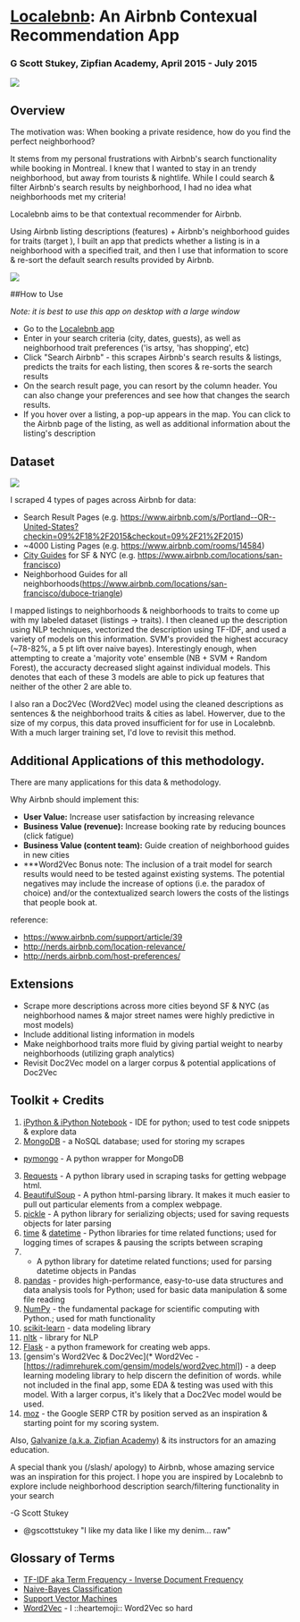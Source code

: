 # [Localebnb](http://www.localebnb.co): An Airbnb Contexual Recommendation App

### G Scott Stukey, Zipfian Academy, April 2015 - July 2015

![](https://github.com/gscottstukey/localebnb/static/img/presentation_title.jpg)


## Overview

The motivation was: When booking a private residence, how do you find the perfect neighborhood?

It stems from my personal frustrations with Airbnb's search functionality while booking in Montreal.  I knew that I wanted to stay in an trendy neighborhood, but away from tourists & nightlife.  While I could search & filter Airbnb's search results by neighborhood, I had no idea what neighborhoods met my criteria!

Localebnb aims to be that contextual recommender for Airbnb.

Using Airbnb listing descriptions (features) + Airbnb's neighborhood guides for traits (target ), I built an app that predicts whether a listing is in a neighborhood with a specified trait, and then I use that information to score & re-sort the default search results provided by Airbnb.

![](https://github.com/gscottstukey/localebnb/static/img/presentation_solution.jpg)

##How to Use

*Note: it is best to use this app on desktop with a large window*
* Go to the [Localebnb app](http://localebnb.co)
* Enter in your search criteria (city, dates, guests), as well as neighborhood trait preferences ('is artsy, 'has shopping', etc)
* Click "Search Airbnb" - this scrapes Airbnb's search results & listings, predicts the traits for each listing, then scores & re-sorts the search results
* On the search result page, you can resort by the column header. You can also change your preferences and see how that changes the search results.
* If you hover over a listing, a pop-up appears in the map. You can click to the Airbnb page of the listing, as well as additional information about the listing's description


## Dataset

![](https://github.com/gscottstukey/localebnb/static/img/presentation_methodology.jpg)

I scraped 4 types of pages across Airbnb for data:
* Search Result Pages (e.g. https://www.airbnb.com/s/Portland--OR--United-States?checkin=09%2F18%2F2015&checkout=09%2F21%2F2015)
* ~4000 Listing Pages (e.g. https://www.airbnb.com/rooms/14584)
* [City Guides](https://www.airbnb.com/locations) for SF & NYC (e.g. https://www.airbnb.com/locations/san-francisco)
* Neighborhood Guides for all neighborhoods(https://www.airbnb.com/locations/san-francisco/duboce-triangle)

I mapped listings to neighborhoods & neighborhoods to traits to come up with my labeled dataset (listings -> traits). I then cleaned up the description using NLP techniques, vectorized the description using TF-IDF, and used a variety of models on this information. SVM's provided the highest accuracy (~78-82%, a 5 pt lift over naive bayes). Interestingly enough, when attempting to create a 'majority vote' ensemble (NB + SVM + Random Forest), the accuracty decreased slight against individual models. This denotes that each of these 3 models are able to pick up features that neither of the other 2 are able to.

I also ran a Doc2Vec (Word2Vec) model using the cleaned descriptions as sentences & the neighborhood traits & cities as label. Howerver, due to the size of my corpus, this data proved insufficient for for use in Localebnb.  With a much larger training set, I'd love to revisit this method.


## Additional Applications of this methodology.

There are many applications for this data & methodology.

Why Airbnb should implement this:
* **User Value:** Increase user satisfaction by increasing relevance
* **Business Value (revenue):** Increase booking rate by reducing bounces (click fatigue)
* **Business Value (content team):** Guide creation of neighborhood guides in new cities
* ***Word2Vec Bonus
note: The inclusion of a trait model for search results would need to be tested against existing systems. The potential negatives may include the increase of options (i.e. the paradox of choice) and/or the contextualized search lowers the costs of the listings that people book at.

reference:

* https://www.airbnb.com/support/article/39
* http://nerds.airbnb.com/location-relevance/
* http://nerds.airbnb.com/host-preferences/


## Extensions
* Scrape more descriptions across more cities beyond SF & NYC (as neighborhood names & major street names were highly predictive in most models)
* Include additional listing information in models
* Make neighborhood traits more fluid by giving partial weight to nearby neighborhoods (utilizing graph analytics)
* Revisit Doc2Vec model on a larger corpus & potential applications of Doc2Vec


## Toolkit + Credits
1. [iPython & iPython Notebook](http://ipython.org/notebook.html) - IDE for python; used to test code snippets & explore data
2. [MongoDB](http://www.mongodb.org/) - a NoSQL database; used for storing my scrapes
  * [pymongo](https://github.com/mongodb/mongo-python-driver) - A python wrapper for MongoDB
3. [Requests](http://docs.python-requests.org/en/latest/) - A python library used in scraping tasks for getting webpage html.
4. [BeautifulSoup](http://www.crummy.com/software/BeautifulSoup/) - A python html-parsing library. It makes it much easier to pull out particular elements from a complex webpage.
5. [pickle](https://docs.python.org/2/library/pickle.html) - A python library for serializing objects; used for saving requests objects for later parsing
6. [time](https://docs.python.org/2/library/time.html) & [datetime](https://docs.python.org/2/library/datetime.html) - Python libraries for time related functions; used for logging times of scrapes & pausing the scripts between scraping
7.  - A python library for datetime related functions; used for parsing datetime objects in Pandas
8. [pandas](http://pandas.pydata.org/) - provides high-performance, easy-to-use data structures and data analysis tools for Python; used for basic data manipulation & some file reading
9. [NumPy](http://www.numpy.org/) - the fundamental package for scientific computing with Python.; used for math functionality
10. [scikit-learn](http://scikit-learn.org/stable/) - data modeling library
11. [nltk](http://www.nltk.org/) - library for NLP
10. [Flask](http://flask.pocoo.org/) - a python framework for creating web apps.
11. [gensim's Word2Vec & Doc2Vec](* Word2Vec - [https://radimrehurek.com/gensim/models/word2vec.html]) - a deep learning modeling library to help discern the definition of words. while not included in the final app, some EDA & testing was used with this model. With a larger corpus, it's likely that a Doc2Vec model would be used.
12. [moz](https://moz.com/blog/google-organic-click-through-rates-in-2014) - the Google SERP CTR by position served as an inspiration & starting point for my scoring system.

Also, [Galvanize (a.k.a. Zipfian Academy)](http://www.zipfianacademy.com/) & its instructors for an amazing education. 

A special thank you (/slash/ apology) to Airbnb, whose amazing service was an inspiration for this project. I hope you are inspired by Localebnb to explore include neighborhood description search/filtering functionality in your search

-G Scott Stukey
* @gscottstukey
"I like my data like I like my denim... raw"

## Glossary of Terms
* [TF-IDF aka Term Frequency - Inverse Document Frequency](http://en.wikipedia.org/wiki/Tf%E2%80%93idf)
* [Naive-Bayes Classification](https://en.wikipedia.org/wiki/Naive_Bayes_classifier)
* [Support Vector Machines](https://en.wikipedia.org/wiki/Support_vector_machine)
* [Word2Vec](http://code.google.com/p/word2vec/) - I ::heartemoji:: Word2Vec so hard